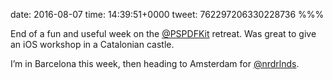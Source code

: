 date: 2016-08-07
time: 14:39:51+0000
tweet: 762297206330228736
%%%

End of a fun and useful week on the [@PSPDFKit](https://twitter.com/PSPDFKit) retreat. Was great to give an iOS workshop in a Catalonian castle.

I’m in Barcelona this week, then heading to Amsterdam for [@nrdrlnds](https://twitter.com/nrdrlnds).
